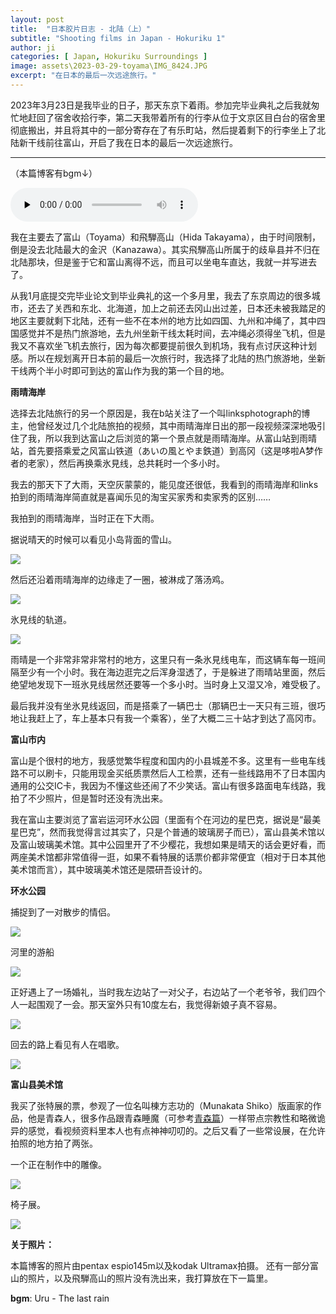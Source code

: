 ```yaml
---
layout: post
title:  "日本胶片日志 - 北陆（上）"
subtitle: "Shooting films in Japan - Hokuriku 1"
author: ji
categories: [ Japan, Hokuriku Surroundings ]
image: assets\2023-03-29-toyama\IMG_8424.JPG
excerpt: "在日本的最后一次远途旅行。"
---
```


2023年3月23日是我毕业的日子，那天东京下着雨。参加完毕业典礼之后我就匆忙地赶回了宿舍收拾行李，第二天我带着所有的行李从位于文京区目白台的宿舍里彻底搬出，并且将其中的一部分寄存在了有乐町站，然后提着剩下的行李坐上了北陆新干线前往富山，开启了我在日本的最后一次远途旅行。

----



（本篇博客有bgm↓）



<audio id="audio" controls="" preload="none">
<source id="mp3" src="..\assets\2023-03-29-toyama\Uru - The last rain.mp3">
</audio>



我在主要去了富山（Toyama）和飛騨高山（Hida Takayama），由于时间限制，倒是没去北陆最大的金沢（Kanazawa）。其实飛騨高山所属于的歧阜县并不归在北陆那块，但是鉴于它和富山离得不远，而且可以坐电车直达，我就一并写进去了。


从我1月底提交完毕业论文到毕业典礼的这一个多月里，我去了东京周边的很多城市，还去了关西和东北、北海道，加上之前还去冈山出过差，日本还未被我踏足的地区主要就剩下北陆，还有一些不在本州的地方比如四国、九州和冲绳了，其中四国感觉并不是热门旅游地，去九州坐新干线太耗时间，去冲绳必须得坐飞机，但是我又不喜欢坐飞机去旅行，因为每次都要提前很久到机场，我有点讨厌这种计划感。所以在规划离开日本前的最后一次旅行时，我选择了北陆的热门旅游地，坐新干线两个半小时即可到达的富山作为我的第一个目的地。



**雨晴海岸**

选择去北陆旅行的另一个原因是，我在b站关注了一个叫linksphotograph的博主，他曾经发过几个北陆旅拍的视频，其中雨晴海岸日出的那一段视频深深地吸引住了我，所以我到达富山之后浏览的第一个景点就是雨晴海岸。从富山站到雨晴站，首先要搭乘爱之风富山铁道（あいの風とやま鉄道）到高冈（这是哆啦A梦作者的老家），然后再换乘氷見线，总共耗时一个多小时。


我去的那天下了大雨，天空灰蒙蒙的，能见度还很低，我看到的雨晴海岸和links拍到的雨晴海岸简直就是喜闻乐见的淘宝买家秀和卖家秀的区别……



我拍到的雨晴海岸，当时正在下大雨。

据说晴天的时候可以看见小岛背面的雪山。

![](..\assets\2023-03-29-toyama\IMG_8424.JPG)



然后还沿着雨晴海岸的边缘走了一圈，被淋成了落汤鸡。



![](..\assets\2023-03-29-toyama\IMG_8398.JPG)



氷見线的轨道。

![](..\assets\2023-03-29-toyama\IMG_8396.JPG)



雨晴是一个非常非常非常村的地方，这里只有一条氷見线电车，而这辆车每一班间隔至少有一个小时。我在海边逛完之后浑身湿透了，于是躲进了雨晴站里面，然后绝望地发现下一班氷見线居然还要等一个多小时。当时身上又湿又冷，难受极了。



最后我并没有坐氷見线返回，而是搭乘了一辆巴士（那辆巴士一天只有三班，很巧地让我赶上了，车上基本只有我一个乘客），坐了大概二三十站才到达了高冈市。



**富山市内**

富山是个很村的地方，我感觉繁华程度和国内的小县城差不多。这里有一些电车线路不可以刷卡，只能用现金买纸质票然后人工检票，还有一些线路用不了日本国内通用的公交IC卡，我因为不懂这些还闹了不少笑话。富山有很多路面电车线路，我拍了不少照片，但是暂时还没有洗出来。


我在富山主要浏览了富岩运河环水公园（里面有个在河边的星巴克，据说是“最美星巴克”，然而我觉得言过其实了，只是个普通的玻璃房子而已），富山县美术馆以及富山玻璃美术馆。其中公园里开了不少樱花，我想如果是晴天的话会更好看，而两座美术馆都非常值得一逛，如果不看特展的话票价都非常便宜（相对于日本其他美术馆而言），其中玻璃美术馆还是隈研吾设计的。



**环水公园**



捕捉到了一对散步的情侣。



![](..\assets\2023-03-29-toyama\IMG_8394.JPG)



河里的游船



![](..\assets\2023-03-29-toyama\IMG_8418.JPG)



正好遇上了一场婚礼，当时我左边站了一对父子，右边站了一个老爷爷，我们四个人一起围观了一会。那天室外只有10度左右，我觉得新娘子真不容易。



![](..\assets\2023-03-29-toyama\IMG_8405.JPG)



回去的路上看见有人在唱歌。



![](..\assets\2023-03-29-toyama\IMG_8414.JPG)



**富山县美术馆**



我买了张特展的票，参观了一位名叫棟方志功的（Munakata Shiko）版画家的作品，他是青森人，很多作品跟青森睡魔（可参考[青森篇](https://photoji.github.io/films-aomori/)）一样带点宗教性和略微诡异的感觉，看视频资料里本人也有点神神叨叨的。之后又看了一些常设展，在允许拍照的地方拍了两张。


一个正在制作中的雕像。

![](..\assets\2023-03-29-toyama\5.jpg)



椅子展。



![](..\assets\2023-03-29-toyama\IMG_8403.JPG)


**关于照片：**

本篇博客的照片由pentax espio145m以及kodak Ultramax拍摄。
还有一部分富山的照片，以及飛騨高山的照片没有洗出来，我打算放在下一篇里。

**bgm**: Uru - The last rain

